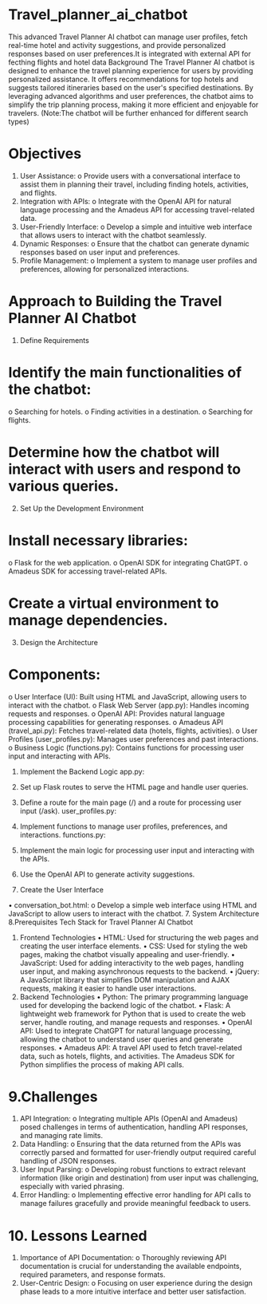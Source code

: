 # Travel_planner_ai_chatbot
This advanced Travel Planner AI chatbot can manage user profiles, fetch real-time hotel and activity suggestions, and provide personalized responses based on user preferences.It is integrated with external API for fecthing flights and hotel data
Background
The Travel Planner AI chatbot is designed to enhance the travel planning experience for users by providing personalized assistance. It offers recommendations for top hotels and suggests tailored itineraries based on the user's specified destinations. By leveraging advanced algorithms and user preferences, the chatbot aims to simplify the trip planning process, making it more efficient and enjoyable for travelers. (Note:The chatbot will be further enhanced for different search types)
# Objectives
1.	User Assistance:
o	Provide users with a conversational interface to assist them in planning their travel, including finding hotels, activities, and flights.
2.	Integration with APIs:
o	Integrate with the OpenAI API for natural language processing and the Amadeus API for accessing travel-related data.
3.	User-Friendly Interface:
o	Develop a simple and intuitive web interface that allows users to interact with the chatbot seamlessly.
4.	Dynamic Responses:
o	Ensure that the chatbot can generate dynamic responses based on user input and preferences.
5.	Profile Management:
o	Implement a system to manage user profiles and preferences, allowing for personalized interactions.

# Approach to Building the Travel Planner AI Chatbot
1. Define Requirements
# 	Identify the main functionalities of the chatbot:
o	Searching for hotels.
o	Finding activities in a destination.
o	Searching for flights.
# 	Determine how the chatbot will interact with users and respond to various queries.
2. Set Up the Development Environment
# 	Install necessary libraries:
o	Flask for the web application.
o	OpenAI SDK for integrating ChatGPT.
o	Amadeus SDK for accessing travel-related APIs.
# 	Create a virtual environment to manage dependencies.
3. Design the Architecture
# 	Components:
o	User Interface (UI): Built using HTML and JavaScript, allowing users to interact with the chatbot.
o	Flask Web Server (app.py): Handles incoming requests and responses.
o	OpenAI API: Provides natural language processing capabilities for generating responses.
o	Amadeus API (travel_api.py): Fetches travel-related data (hotels, flights, activities).
o	User Profiles (user_profiles.py): Manages user preferences and past interactions.
o	Business Logic (functions.py): Contains functions for processing user input and interacting with APIs.
1.	Implement the Backend Logic
app.py:
1.	Set up Flask routes to serve the HTML page and handle user queries.
2.	Define a route for the main page (/) and a route for processing user input (/ask).
user_profiles.py:
3.	Implement functions to manage user profiles, preferences, and interactions.
functions.py:
4.	Implement the main logic for processing user input and interacting with the APIs.
5.	Use the OpenAI API to generate activity suggestions.

2.	Create the User Interface

•	conversation_bot.html:
o	Develop a simple web interface using HTML and JavaScript to allow users to interact with the chatbot.
7. System Architecture 
8.Prerequisites
Tech Stack for Travel Planner AI Chatbot
1. Frontend Technologies
•	HTML: Used for structuring the web pages and creating the user interface elements.
•	CSS: Used for styling the web pages, making the chatbot visually appealing and user-friendly.
•	JavaScript: Used for adding interactivity to the web pages, handling user input, and making asynchronous requests to the backend.
•	jQuery: A JavaScript library that simplifies DOM manipulation and AJAX requests, making it easier to handle user interactions.
2. Backend Technologies
•	Python: The primary programming language used for developing the backend logic of the chatbot.
•	Flask: A lightweight web framework for Python that is used to create the web server, handle routing, and manage requests and responses.
•	OpenAI API: Used to integrate ChatGPT for natural language processing, allowing the chatbot to understand user queries and generate responses.
•	Amadeus API: A travel API used to fetch travel-related data, such as hotels, flights, and activities. The Amadeus SDK for Python simplifies the process of making API calls.

# 9.Challenges
1.	API Integration:
o	Integrating multiple APIs (OpenAI and Amadeus) posed challenges in terms of authentication, handling API responses, and managing rate limits.
2.	Data Handling:
o	Ensuring that the data returned from the APIs was correctly parsed and formatted for user-friendly output required careful handling of JSON responses.
3.	User Input Parsing:
o	Developing robust functions to extract relevant information (like origin and destination) from user input was challenging, especially with varied phrasing.
4.	Error Handling:
o	Implementing effective error handling for API calls to manage failures gracefully and provide meaningful feedback to users.
# 10. Lessons Learned
1.	Importance of API Documentation:
o	Thoroughly reviewing API documentation is crucial for understanding the available endpoints, required parameters, and response formats.
2.	User-Centric Design:
o	Focusing on user experience during the design phase leads to a more intuitive interface and better user satisfaction.
